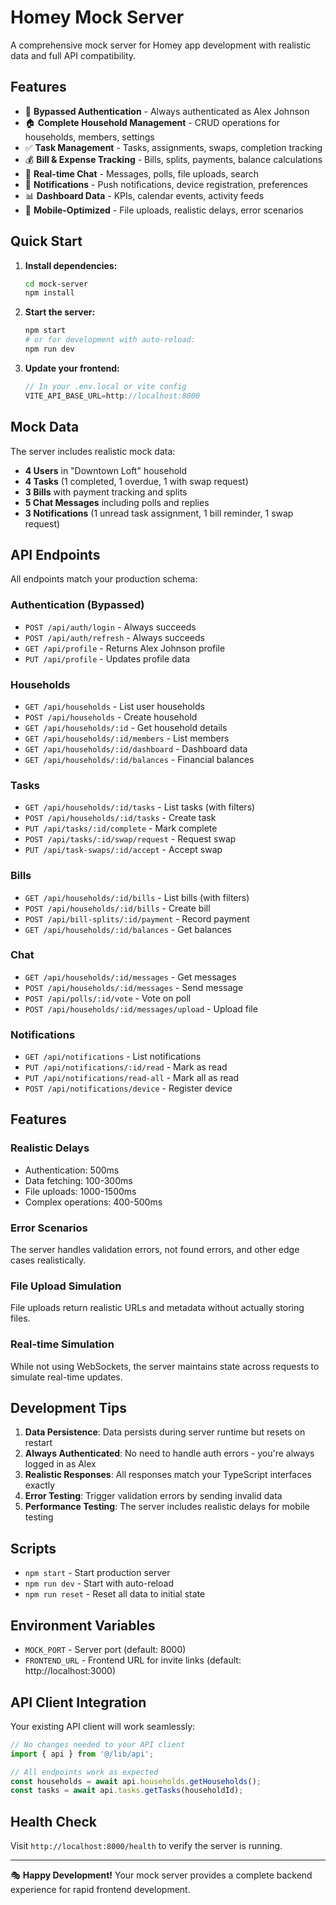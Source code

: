 # Homey Mock Server

A comprehensive mock server for Homey app development with realistic data and full API compatibility.

## Features

- 🔐 **Bypassed Authentication** - Always authenticated as Alex Johnson
- 🏠 **Complete Household Management** - CRUD operations for households, members, settings
- ✅ **Task Management** - Tasks, assignments, swaps, completion tracking
- 💰 **Bill & Expense Tracking** - Bills, splits, payments, balance calculations
- 💬 **Real-time Chat** - Messages, polls, file uploads, search
- 🔔 **Notifications** - Push notifications, device registration, preferences
- 📊 **Dashboard Data** - KPIs, calendar events, activity feeds
- 📱 **Mobile-Optimized** - File uploads, realistic delays, error scenarios

## Quick Start

1. **Install dependencies:**
   ```bash
   cd mock-server
   npm install
   ```

2. **Start the server:**
   ```bash
   npm start
   # or for development with auto-reload:
   npm run dev
   ```

3. **Update your frontend:**
   ```typescript
   // In your .env.local or vite config
   VITE_API_BASE_URL=http://localhost:8000
   ```

## Mock Data

The server includes realistic mock data:

- **4 Users** in "Downtown Loft" household
- **4 Tasks** (1 completed, 1 overdue, 1 with swap request)
- **3 Bills** with payment tracking and splits
- **5 Chat Messages** including polls and replies
- **3 Notifications** (1 unread task assignment, 1 bill reminder, 1 swap request)

## API Endpoints

All endpoints match your production schema:

### Authentication (Bypassed)
- `POST /api/auth/login` - Always succeeds
- `POST /api/auth/refresh` - Always succeeds
- `GET /api/profile` - Returns Alex Johnson profile
- `PUT /api/profile` - Updates profile data

### Households
- `GET /api/households` - List user households
- `POST /api/households` - Create household
- `GET /api/households/:id` - Get household details
- `GET /api/households/:id/members` - List members
- `GET /api/households/:id/dashboard` - Dashboard data
- `GET /api/households/:id/balances` - Financial balances

### Tasks
- `GET /api/households/:id/tasks` - List tasks (with filters)
- `POST /api/households/:id/tasks` - Create task
- `PUT /api/tasks/:id/complete` - Mark complete
- `POST /api/tasks/:id/swap/request` - Request swap
- `PUT /api/task-swaps/:id/accept` - Accept swap

### Bills
- `GET /api/households/:id/bills` - List bills (with filters)
- `POST /api/households/:id/bills` - Create bill
- `POST /api/bill-splits/:id/payment` - Record payment
- `GET /api/households/:id/balances` - Get balances

### Chat
- `GET /api/households/:id/messages` - Get messages
- `POST /api/households/:id/messages` - Send message
- `POST /api/polls/:id/vote` - Vote on poll
- `POST /api/households/:id/messages/upload` - Upload file

### Notifications
- `GET /api/notifications` - List notifications
- `PUT /api/notifications/:id/read` - Mark as read
- `PUT /api/notifications/read-all` - Mark all as read
- `POST /api/notifications/device` - Register device

## Features

### Realistic Delays
- Authentication: 500ms
- Data fetching: 100-300ms
- File uploads: 1000-1500ms
- Complex operations: 400-500ms

### Error Scenarios
The server handles validation errors, not found errors, and other edge cases realistically.

### File Upload Simulation
File uploads return realistic URLs and metadata without actually storing files.

### Real-time Simulation
While not using WebSockets, the server maintains state across requests to simulate real-time updates.

## Development Tips

1. **Data Persistence**: Data persists during server runtime but resets on restart
2. **Always Authenticated**: No need to handle auth errors - you're always logged in as Alex
3. **Realistic Responses**: All responses match your TypeScript interfaces exactly
4. **Error Testing**: Trigger validation errors by sending invalid data
5. **Performance Testing**: The server includes realistic delays for mobile testing

## Scripts

- `npm start` - Start production server
- `npm run dev` - Start with auto-reload
- `npm run reset` - Reset all data to initial state

## Environment Variables

- `MOCK_PORT` - Server port (default: 8000)
- `FRONTEND_URL` - Frontend URL for invite links (default: http://localhost:3000)

## API Client Integration

Your existing API client will work seamlessly:

```typescript
// No changes needed to your API client
import { api } from '@/lib/api';

// All endpoints work as expected
const households = await api.households.getHouseholds();
const tasks = await api.tasks.getTasks(householdId);
```

## Health Check

Visit `http://localhost:8000/health` to verify the server is running.

---

🎭 **Happy Development!** Your mock server provides a complete backend experience for rapid frontend development.
